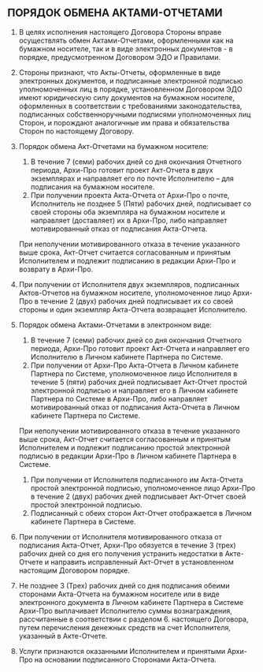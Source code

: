 ## ПОРЯДОК ОБМЕНА АКТАМИ-ОТЧЕТАМИ

1. В целях исполнения настоящего Договора Стороны вправе осуществлять обмен Актами-Отчетами, оформленными как на бумажном носителе, так и в виде электронных документов - в порядке, предусмотренном Договором ЭДО и Правилами.
2. Стороны признают, что Акты-Отчеты, оформленные в виде электронных документов, и подписанные электронной подписью уполномоченных лиц в порядке, установленном Договором ЭДО имеют юридическую силу документов на бумажном носителе, оформленных в соответствии с требованиями законодательства, подписанных собственноручными подписями уполномоченных лиц Сторон, и порождают аналогичные им права и обязательства Сторон по настоящему Договору.
3. Порядок обмена Акт-Отчетами на бумажном носителе:
	
	1. В течение 7 (семи) рабочих дней со дня окончания Отчетного периода, Архи-Про готовит проект Акт-Отчета в двух экземплярах и направляет его по почте Исполнителю – для подписания на бумажном носителе.
	1. При получении проекта Акта-Отчета от Архи-Про о почте, Исполнитель не позднее 5 (Пяти) рабочих дней, подписывает со своей стороны оба экземпляра на бумажном носителе и направляет (доставляет) их в Архи-Про, либо направляет мотивированный отказ от подписания Акта-Отчета.
	
	При неполучении мотивированного отказа в течение указанного выше срока, Акт-Отчет считается согласованным и принятым Исполнителем и подлежит подписанию в редакции Архи-Про и возврату в Архи-Про.

3. При получении от Исполнителя двух экземпляров, подписанных Актов-Отчетов на бумажном носителе, уполномоченное лицо Архи-Про в течение 2 (двух) рабочих дней подписывает их со своей стороны и один экземпляр Акта-Отчета возвращает Исполнителю.
4. Порядок обмена Актами-Отчетами в электронном виде:
	1. В течение 7 (семи) рабочих дней со дня окончания Отчетного периода, Архи-Про готовит проект Акт-Отчета
и направляет его Исполнителю в Личном кабинете Партнера по Системе.
	1.  При получении от Архи-Про Акта-Отчета в Личном кабинете Партнера по Системе, уполномоченное лицо Исполнителя в течение 5 (пяти) рабочих дней подписывает Акт-Отчет простой электронной подписью и направляет его в Личном кабинете Партнера по Системе в Архи-Про, либо направляет мотивированный отказ от подписания Акта-Отчета в Личном кабинете Партнера по Системе.
	
	При неполучении мотивированного отказа в течение указанного выше срока, Акт-Отчет считается согласованным и принятым Исполнителем и подлежит подписанию простой электронной подписью в редакции Архи-Про в Личном кабинете Партнера в Системе.
	1. При получении от Исполнителя подписанного им Акта-Отчета простой электронной подписью, уполномоченное лицо Архи-Про в течение 2 (двух) рабочих дней подписывает Акт-Отчет своей простой электронной подписью.
	4. Подписанный с обеих сторон Акт-Отчет отображается в Личном кабинете Партнера в Системе.

5. При получении от Исполнителя мотивированного отказа от подписания Акта-Отчет, Архи-Про обязуется в течение 3 (трех) рабочих дней со дня его получения устранить недостатки в Акте-Отчете и направить исправленный Акт-Отчет в установленном настоящим Договором порядке.
6. Не позднее 3 (Трех) рабочих дней со дня подписания обеими сторонами Акта-Отчета на бумажном носителе или в виде электронного документа в Личном кабинете Партнера в Системе Архи-Про выплачивает Исполнителю суммы вознаграждения, рассчитанные в соответствии с разделом 6. настоящего Договора, путем перечисления денежных средств на счет Исполнителя, указанный в Акте-Отчете.
7. Услуги признаются оказанными Исполнителем и принятыми Архи-Про на основании подписанного Сторонами Акта-Отчета.
